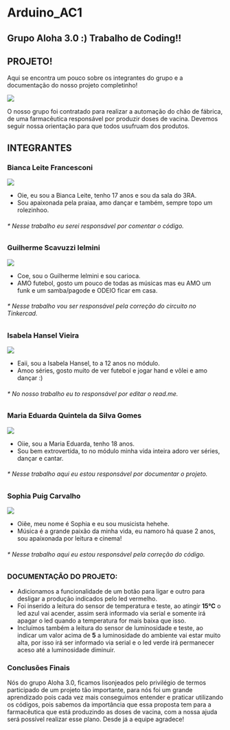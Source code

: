 # Arduino_AC1
## Grupo Aloha 3.0 :) Trabalho de Coding!!

## PROJETO!

Aqui se encontra um pouco sobre os integrantes do grupo e a documentação do nosso projeto completinho!

![](https://github.com/Leoruiz197/Arduino_AC1/blob/main/AC1.png)

O nosso grupo foi contratado para realizar a automação do chão de fábrica, de uma farmacêutica responsável por produzir doses de vacina.
Devemos seguir nossa orientação para que todos usufruam dos produtos.

## INTEGRANTES

### **Bianca Leite Francesconi**

![](https://github.com/Aloha3-0/Arduino_AC1/blob/main/bianca.jpeg)
  
* Oie, eu sou a Bianca Leite, tenho 17 anos e sou da sala do 3RA.
* Sou apaixonada pela praiaa, amo dançar e também, sempre topo um rolezinhoo. 
###### * Nesse trabalho eu serei responsável por comentar o código.



### **Guilherme Scavuzzi Ielmini**

![](https://github.com/Aloha3-0/Arduino_AC1/blob/main/guilherme.jpeg)

* Coe, sou o Guilherme Ielmini e sou carioca.
* AMO futebol, gosto um pouco de todas as músicas mas eu AMO um funk e um samba/pagode e ODEIO ficar em casa. 
###### * Nesse trabalho vou ser responsável pela correção do circuito no Tinkercad.



### **Isabela Hansel Vieira**

![](https://github.com/Aloha3-0/Arduino_AC1/blob/main/isabela.jpeg)

* Eaii, sou a Isabela Hansel, to a 12 anos no módulo.
* Amoo séries, gosto muito de ver futebol e jogar hand e vôlei e amo dançar :) 
###### * No nosso trabalho eu to responsável por editar o read.me. 



### **Maria Eduarda Quintela da Silva Gomes**

![](https://github.com/Aloha3-0/Arduino_AC1/blob/main/mariaeduarda.jpeg)

* Oiie, sou a Maria Eduarda, tenho 18 anos.
* Sou bem extrovertida, to no módulo minha vida inteira adoro ver séries, dançar e cantar.
###### * Nesse trabalho aqui eu estou responsável por documentar o projeto.



### **Sophia Puig Carvalho**

![](https://github.com/Aloha3-0/Arduino_AC1/blob/main/sophia.jpeg)

* Oiêe, meu nome é Sophia e eu sou musicista hehehe.
* Música é a grande paixão da minha vida, eu namoro há quase 2 anos, sou apaixonada por leitura e cinema! 
###### * Nesse trabalho aqui eu estou responsável pela correção do código.




### DOCUMENTAÇÃO DO PROJETO:

- Adicionamos a funcionalidade de um botão para ligar e outro para desligar a produção indicados pelo led vermelho.
- Foi inserido a leitura do sensor de temperatura e teste, ao atingir **15℃** o led azul vai acender, assim será informado via serial e somente irá apagar o led quando a temperatura for mais baixa que isso.
- Incluímos também a leitura do sensor de luminosidade e teste, ao indicar um valor acima de **5** a luminosidade do ambiente vai estar muito alta, por isso irá ser informado via serial e o led verde irá permanecer aceso até a luminosidade diminuir.

### Conclusões Finais
Nós do grupo Aloha 3.0, ficamos lisonjeados pelo privilégio de termos participado de um projeto tão importante, para nós foi um grande aprendizado pois cada vez mais conseguimos entender e praticar utilizando os códigos, pois sabemos da importância que essa proposta tem para a farmacêutica que está produzindo as doses de vacina, com a nossa ajuda será possível realizar esse plano. Desde já a equipe agradece!
